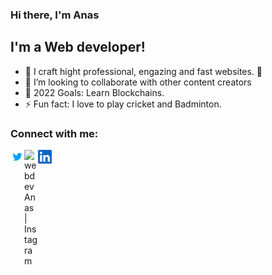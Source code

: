 ### Hi there, I'm Anas

## I'm a Web developer!

- 🌱 I craft hight professional, engazing and fast websites. 🤣
- 👯 I’m looking to collaborate with other content creators
- 🥅 2022 Goals: Learn Blockchains.
- ⚡ Fun fact: I love to play cricket and Badminton.

### Connect with me:

[<img align="left" alt="webdevAnas | Twitter" width="22px" src="https://raw.githubusercontent.com/github/explore/80688e429a7d4ef2fca1e82350fe8e3517d3494d/topics/twitter/twitter.png" />][twitter]

[<img align="left" alt="webdevAnas | Instagram" width="22px" src="https://cloud.githubusercontent.com/assets/1809268/15931032/2792427e-2e56-11e6-831e-ffab238cc4a2.png" />][instagram]

[<img align="left" alt="webdevAnas | Linkedin" width="22px" src="https://github.com/DeveloperAnas17/Linkedin-Clone/blob/master/public/img/linkedin.png" />][linkedin]

<br />


<br />

[linkedin]: https://www.linkedin.com/in/developeranas/
[instagram]: https://www.instagram.com/webdev_anas17/
[twitter]: https://twitter.com/WebdevAnas

